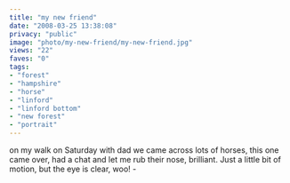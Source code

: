 ```yaml
---
title: "my new friend"
date: "2008-03-25 13:38:08"
privacy: "public"
image: "photo/my-new-friend/my-new-friend.jpg"
views: "22"
faves: "0"
tags:
- "forest"
- "hampshire"
- "horse"
- "linford"
- "linford bottom"
- "new forest"
- "portrait"
---
```

on my walk on Saturday with dad we came across lots of horses, this one came over, had a chat and let me rub their nose, brilliant. Just a little bit of motion, but the eye is clear, woo! - <a href="/photos/2008/03/25/my-new-friend"></a>
